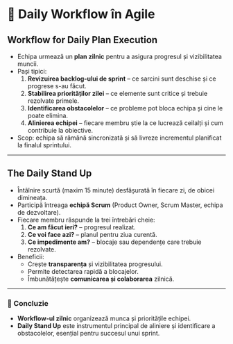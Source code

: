 # 📘 Daily Workflow în Agile

## Workflow for Daily Plan Execution
- Echipa urmează un **plan zilnic** pentru a asigura progresul și vizibilitatea muncii.  
- Pași tipici:
  1. **Revizuirea backlog-ului de sprint** – ce sarcini sunt deschise și ce progrese s-au făcut.  
  2. **Stabilirea priorităților zilei** – ce elemente sunt critice și trebuie rezolvate primele.  
  3. **Identificarea obstacolelor** – ce probleme pot bloca echipa și cine le poate elimina.  
  4. **Alinierea echipei** – fiecare membru știe la ce lucrează ceilalți și cum contribuie la obiective.  
- Scop: echipa să rămână sincronizată și să livreze incrementul planificat la finalul sprintului.  

---

## The Daily Stand Up
- Întâlnire scurtă (maxim 15 minute) desfășurată în fiecare zi, de obicei dimineața.  
- Participă întreaga **echipă Scrum** (Product Owner, Scrum Master, echipa de dezvoltare).  
- Fiecare membru răspunde la trei întrebări cheie:
  1. **Ce am făcut ieri?** – progresul realizat.  
  2. **Ce voi face azi?** – planul pentru ziua curentă.  
  3. **Ce impedimente am?** – blocaje sau dependențe care trebuie rezolvate.  
- Beneficii:
  - Crește **transparența** și vizibilitatea progresului.  
  - Permite detectarea rapidă a blocajelor.  
  - Îmbunătățește **comunicarea și colaborarea** zilnică.  

---

### 🎯 Concluzie
- **Workflow-ul zilnic** organizează munca și prioritățile echipei.  
- **Daily Stand Up** este instrumentul principal de aliniere și identificare a obstacolelor, esențial pentru succesul unui sprint.  
